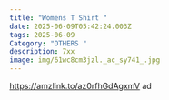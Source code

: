 ```yaml
---
title: "Womens T Shirt "
date: 2025-06-09T05:42:24.003Z
tags: 2025-06-09
Category: "OTHERS "
description: 7xx
image: img/61wc8cm3jzl._ac_sy741_.jpg
---
```

https://amzlink.to/az0rfhGdAgxmV ad
